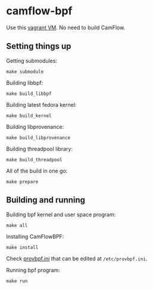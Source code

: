 # camflow-bpf

Use this [vagrant VM](https://github.com/CamFlow/vagrant/tree/master/dev-fedora).
No need to build CamFlow.

## Setting things up

Getting submodules:
```
make submodule
```

Building libbpf:
```
make build_libbpf
```

Building latest fedora kernel:
```
make build_kernel
```

Building libprovenance:
```
make build_libprovenance
```

Building threadpool library:
```
make build_threadpool
```

All of the build in one go:
```
make prepare
```

## Building and running

Building bpf kernel and user space program:
```
make all
```

Installing CamFlowBPF:
```
make install
```

Check [provbpf.ini](provbpf.ini) that can be edited at `/etc/provbpf.ini`.

Running bpf program:
```
make run
```
